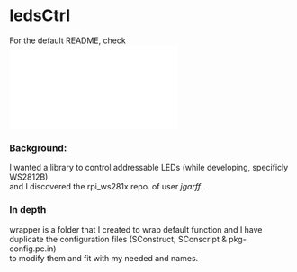 ledsCtrl
========

For the default README, check ![here](../README.md)

### Background:
I wanted a library to control addressable LEDs (while developing, specificly WS2812B) \
and I discovered the rpi_ws281x repo. of user _jgarff_.

### In depth
wrapper is a folder that I created to wrap default function and 
I have duplicate the configuration files (SConstruct, SConscript & pkg-config.pc.in) \
to modify them and fit with my needed and names.